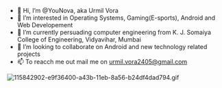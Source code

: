 - 👋 Hi, I’m @YouNova, aka Urmil Vora
- 👀 I’m interested in Operating Systems, Gaming(E-sports), Android and Web Developement
- 🌱 I’m currently persuading computer engineering from K. J. Somaiya College of Engineering, Vidyavihar, Mumbai
- 💞️ I’m looking to collaborate on Android and new technology related projects
- 📫 To reacch me out mail me on urmil.vora2405@gmail.com

![115842902-e9f36400-a43b-11eb-8a56-b24df4dad794.gif](https://user-images.githubusercontent.com/81869471/115842902-e9f36400-a43b-11eb-8a56-b24df4dad794.gif)
<!---
YouNova/YouNova is a ✨ special ✨ repository because its `README.md` (this file) appears on your GitHub profile.
You can click the Preview link to take a look at your changes.
--->
